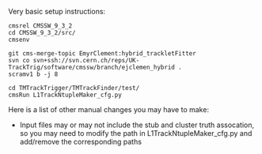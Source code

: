 Very basic setup instructions:
```
cmsrel CMSSW_9_3_2
cd CMSSW_9_3_2/src/
cmsenv

git cms-merge-topic EmyrClement:hybrid_trackletFitter
svn co svn+ssh://svn.cern.ch/reps/UK-TrackTrig/software/cmssw/branch/ejclemen_hybrid .
scramv1 b -j 8

cd TMTrackTrigger/TMTrackFinder/test/
cmsRun L1TrackNtupleMaker_cfg.py
```

Here is a list of other manual changes you may have to make:
- Input files may or may not include the stub and cluster truth assocation, so you may need to modify the path in L1TrackNtupleMaker_cfg.py and add/remove the corresponding paths

